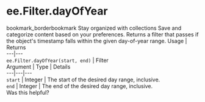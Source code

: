  
#  ee.Filter.dayOfYear
bookmark_borderbookmark Stay organized with collections  Save and categorize content based on your preferences.
Returns a filter that passes if the object's timestamp falls within the given day-of-year range.
Usage | Returns  
---|---  
`ee.Filter.dayOfYear(start, end)` | Filter  
Argument | Type | Details  
---|---|---  
`start` | Integer | The start of the desired day range, inclusive.  
`end` | Integer | The end of the desired day range, inclusive.  
Was this helpful?
